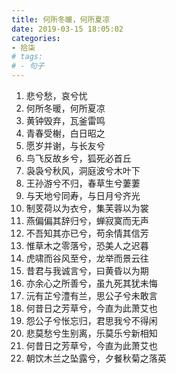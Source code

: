 ```yaml
---
title: 何所冬暖，何所夏凉
date: 2019-03-15 18:05:02
categories: 
- 拾柒
# tags:
# - 句子
---
```


1. 悲兮愁，哀兮忧
1. 何所冬暖，何所夏凉
1. 黄钟毁弃，瓦釜雷鸣
1. 青春受榭，白日昭之
1. 愿岁并谢，与长友兮
1. 鸟飞反故乡兮，狐死必首丘
1. 袅袅兮秋风，洞庭波兮木叶下
1. 王孙游兮不归，春草生兮萋萋
1. 与天地兮同寿，与日月兮齐光
1. 制芰荷以为衣兮，集芙蓉以为裳
1. 燕偏偏其辞归兮，蝉寂寞而无声
1. 不吾知其亦已兮，苟余情其信芳
1. 惟草木之零落兮，恐美人之迟暮
1. 虎啸而谷风至兮，龙举而景云往
1. 昔君与我诚言兮，曰黄昏以为期
1. 亦余心之所善兮，虽九死其犹未悔
1. 沅有芷兮澧有兰，思公子兮未敢言
1. 何昔日之芳草兮，今直为此萧艾也
1. 怨公子兮怅忘归，君思我兮不得闲
1. 悲莫愁兮生别离，乐莫乐兮新相知
1. 何昔日之芳草兮，今直为此萧艾也
1. 朝饮木兰之坠露兮，夕餐秋菊之落英
